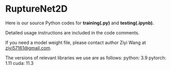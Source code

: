 # RuptureNet2D
Here is our source Python codes for <strong>training(.py)</strong> and <strong>testing(.ipynb).</strong>

Detailed usage instructions are included in the code comments.

If you need a model weight file, please contact author Ziyi Wang at ziyi57161@gmail.com.

The versions of relevant libraries we use are as follows:
python: 3.9
pytorch: 1.11
cuda: 11.3
